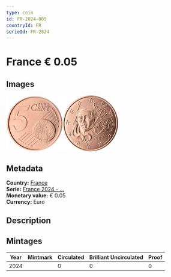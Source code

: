 ```yaml
---
type: coin
id: FR-2024-005
countryId: FR
serieId: FR-2024
---
```


# France € 0.05

## Images

<img src="../../../Images/common-2007-005.webp" height="150" alt="Front image"><img src="Images/france-2024-005.webp" height="150" alt="Back image">

## Metadata

**Country:** [France](../index.md)\
**Serie:** [France 2024 - ...](index.md)\
**Monetary value:** € 0.05\
**Currency:** Euro

## Description

## Mintages

| Year | Mintmark | Circulated | Brilliant Uncirculated | Proof |
| ---- | -------- | ---------- | ---------------------- | ----- |
| 2024 |          | 0          | 0                      | 0     |
